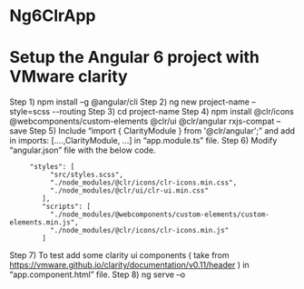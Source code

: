 # Ng6ClrApp

Setup the Angular 6 project with VMware clarity
================================================

Step 1) npm install –g @angular/cli
Step 2) ng new project-name –style=scss --routing
Step 3) cd project-name
Step 4) npm install @clr/icons @webcomponents/custom-elements @clr/ui @clr/angular rxjs-compat –save
Step 5) Include “import { ClarityModule } from '@clr/angular';” and add in imports: [….,ClarityModule, …] in “app.module.ts” file.
Step 6) Modify “angular.json” file with the below code.

         "styles": [
              "src/styles.scss",
              "./node_modules/@clr/icons/clr-icons.min.css",
              "./node_modules/@clr/ui/clr-ui.min.css"
            ],
            "scripts": [
              "./node_modules/@webcomponents/custom-elements/custom-elements.min.js",
              "./node_modules/@clr/icons/clr-icons.min.js"
            ]

Step 7) To test add some clarity ui components ( take from https://vmware.github.io/clarity/documentation/v0.11/header ) in “app.component.html” file.
Step 8) ng serve –o